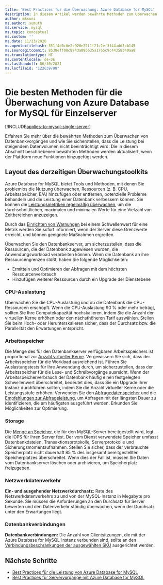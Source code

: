 ```yaml
---
title: 'Best Practices für die Überwachung: Azure Database for MySQL'
description: In diesem Artikel werden bewährte Methoden zum Überwachen Ihrer Azure Database for MySQL-Instanzen beschrieben.
author: mksuni
ms.author: sumuth
ms.service: mysql
ms.topic: conceptual
ms.custom: ''
ms.date: 11/23/2020
ms.openlocfilehash: 351f4d0c6e2c920e22f1f21c2ef3f44add3cb145
ms.sourcegitcommit: 8b38eff08c8743a095635a1765c9c44358340aa8
ms.translationtype: HT
ms.contentlocale: de-DE
ms.lasthandoff: 06/30/2021
ms.locfileid: "122639708"
---
```

# <a name="best-practices-for-monitoring-azure-database-for-mysql---single-server"></a>Die besten Methoden für die Überwachung von Azure Database for MySQL für Einzelserver

[!INCLUDE[applies-to-mysql-single-server](includes/applies-to-mysql-single-server.md)]

Erfahren Sie mehr über die bewährten Methoden zum Überwachen von Datenbankvorgängen und wie Sie sicherstellen, dass die Leistung bei steigendem Datenvolumen nicht beeinträchtigt wird. Die in diesem Abschnitt beschriebenen bewährten Methoden werden aktualisiert, wenn der Plattform neue Funktionen hinzugefügt werden.

## <a name="layout-of-the-current-monitoring-toolkit"></a>Layout des derzeitigen Überwachungstoolkits

Azure Database for MySQL bietet Tools und Methoden, mit denen Sie problemlos die Nutzung überwachen, Ressourcen (z. B. CPU, Arbeitsspeicher, E/A) hinzufügen oder entfernen, potenzielle Probleme behandeln und die Leistung einer Datenbank verbessern können. Sie können die [Leistungsmetriken regelmäßig überwachen](concepts-monitoring.md#metrics), um die durchschnittlichen, maximalen und minimalen Werte für eine Vielzahl von Zeitbereichen anzuzeigen.

Durch das [Einrichten von Warnungen](howto-alert-on-metric.md#create-an-alert-rule-on-a-metric-from-the-azure-portal) bei einem Schwellenwert für eine Metrik werden Sie sofort informiert, wenn der Server diese Grenzwerte erreicht, und können geeignete Maßnahmen ergreifen.

Überwachen Sie den Datenbankserver, um sicherzustellen, dass die Ressourcen, die der Datenbank zugewiesen wurden, die Anwendungsworkload verarbeiten können. Wenn die Datenbank an ihre Ressourcengrenzen stößt, haben Sie folgende Möglichkeiten:

* Ermitteln und Optimieren der Abfragen mit dem höchsten Ressourcenverbrauch
* Hinzufügen weiterer Ressourcen durch ein Upgrade der Dienstebene

### <a name="cpu-utilization"></a>CPU-Auslastung

Überwachen Sie die CPU-Auslastung und ob die Datenbank die CPU-Ressourcen erschöpft. Wenn die CPU-Auslastung 90 % oder mehr beträgt, sollten Sie Ihre Computekapazität hochskalieren, indem Sie die Anzahl der virtuellen Kerne erhöhen oder den nächsthöheren Tarif auswählen.  Stellen Sie beim Hoch- oder Herunterskalieren sicher, dass der Durchsatz bzw. die Parallelität den Erwartungen entspricht. 

### <a name="memory"></a>Arbeitsspeicher

Die Menge des für den Datenbankserver verfügbaren Arbeitsspeichers ist proportional zur [Anzahl virtueller Kerne](concepts-pricing-tiers.md). Vergewissern Sie sich, dass der Arbeitsspeicher für die Workload ausreichend ist. Führen Sie Auslastungstests für Ihre Anwendung durch, um sicherzustellen, dass der Arbeitsspeicher für die Lese- und Schreibvorgänge ausreicht. Wenn der Arbeitsspeicherverbrauch der Datenbank häufig einen festgelegten Schwellenwert überschreitet, bedeutet dies, dass Sie ein Upgrade Ihrer Instanz durchführen sollten, indem Sie die Anzahl virtueller Kerne oder die Leistungsstufe erhöhen. Verwenden Sie den [Abfragedatenspeicher](concepts-query-store.md) und die [Empfehlungen zur Abfrageleistung](concepts-performance-recommendations.md), um Abfragen mit der längsten Dauer zu identifizieren, die am häufigsten ausgeführt werden. Erkunden Sie Möglichkeiten zur Optimierung. 

### <a name="storage"></a>Storage

Die [Menge an Speicher](howto-create-manage-server-portal.md#scale-compute-and-storage), die für den MySQL-Server bereitgestellt wird, legt die IOPS für Ihren Server fest. Der vom Dienst verwendete Speicher umfasst Datenbankdateien, Transaktionsprotokolle, Serverprotokolle und Sicherungsmomentaufnahmen. Stellen Sie sicher, dass der verbrauchte Speicherplatz nicht dauerhaft 85 % des insgesamt bereitgestellten Speicherplatzes überschreitet. Wenn dies der Fall ist, müssen Sie Daten vom Datenbankserver löschen oder archivieren, um Speicherplatz freizugeben. 

### <a name="network-traffic"></a>Netzwerkdatenverkehr

**Ein- und ausgehender Netzwerkdurchsatz:** Rate des Netzwerkdatenverkehrs zu und von der MySQL-Instanz in Megabyte pro Sekunde. Sie müssen die Anforderungen an den Durchsatz für Server bewerten und den Datenverkehr ständig überwachen, wenn der Durchsatz unter den Erwartungen liegt. 

### <a name="database-connections"></a>Datenbankverbindungen

**Datenbankverbindungen:** Die Anzahl von Clientsitzungen, die mit der Azure Database for MySQL-Instanz verbunden sind, sollte an den [Verbindungsbeschränkungen der ausgewählten SKU](concepts-server-parameters.md#max_connections) ausgerichtet werden.

## <a name="next-steps"></a>Nächste Schritte

* [Best Practices für die Leistung von Azure Database for MySQL](concept-performance-best-practices.md)
* [Best Practices für Servervorgänge mit Azure Database for MySQL](concept-operation-excellence-best-practices.md)
